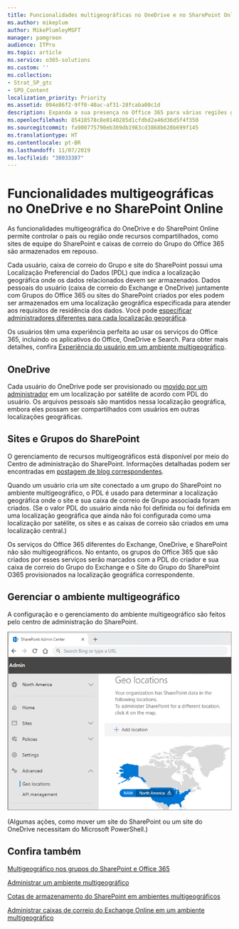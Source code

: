 ```yaml
---
title: Funcionalidades multigeográficas no OneDrive e no SharePoint Online
ms.author: mikeplum
author: MikePlumleyMSFT
manager: pamgreen
audience: ITPro
ms.topic: article
ms.service: o365-solutions
ms.custom: ''
ms.collection:
- Strat_SP_gtc
- SPO_Content
localization_priority: Priority
ms.assetid: 094e86f2-9ff0-40ac-af31-28fcaba00c1d
description: Expanda a sua presença no Office 365 para várias regiões geográficas com funcionalidades multigeográficas do OneDrive Online.
ms.openlocfilehash: 85418578c8e0140285d1cfdbd2a46d36d5f4f350
ms.sourcegitcommit: fa900775790eb369db1983cd3868b628b699f145
ms.translationtype: HT
ms.contentlocale: pt-BR
ms.lasthandoff: 11/07/2019
ms.locfileid: "38033387"
---
```

# <a name="multi-geo-capabilities-in-onedrive-and-sharepoint-online"></a>Funcionalidades multigeográficas no OneDrive e no SharePoint Online

As funcionalidades multigeográfica do OneDrive e do SharePoint Online permite controlar o país ou região onde recursos compartilhados, como sites de equipe do SharePoint e caixas de correio do Grupo do Office 365 são armazenados em repouso.

Cada usuário, caixa de correio do Grupo e site do SharePoint possui uma Localização Preferencial do Dados (PDL) que indica a localização geográfica onde os dados relacionados devem ser armazenados. Dados pessoais do usuário (caixa de correio do Exchange e OneDrive) juntamente com Grupos do Office 365 ou sites do SharePoint criados por eles podem ser armazenados em uma localização geográfica especificada para atender aos requisitos de residência dos dados. Você pode [especificar administradores diferentes para cada localização geográfica](add-a-sharepoint-geo-admin.md).

Os usuários têm uma experiência perfeita ao usar os serviços do Office 365, incluindo os aplicativos do Office, OneDrive e Search. Para obter mais detalhes, confira [Experiência do usuário em um ambiente multigeográfico](multi-geo-user-experience.md).

## <a name="onedrive"></a>OneDrive

Cada usuário do OneDrive pode ser provisionado ou [movido por um administrador](move-onedrive-between-geo-locations.md) em um localização por satélite de acordo com PDL do usuário. Os arquivos pessoais são mantidos nessa localização geográfica, embora eles possam ser compartilhados com usuários em outras localizações geográficas.

## <a name="sharepoint-sites-and-groups"></a>Sites e Grupos do SharePoint

O gerenciamento de recursos multigeográficos está disponível por meio do Centro de administração do SharePoint. Informações detalhadas podem ser encontradas em [postagem de blog correspondentes](https://techcommunity.microsoft.com/t5/Office-365-Blog/Now-available-Multi-Geo-in-SharePoint-and-Office-365-Groups/ba-p/263302).

Quando um usuário cria um site conectado a um grupo do SharePoint no ambiente multigeográfico, o PDL é usado para determinar a localização geográfica onde o site e sua caixa de correio de Grupo associada foram criados. (Se o valor PDL do usuário ainda não foi definida ou foi definida em uma localização geográfica que ainda não foi configurada como uma localização por satélite, os sites e as caixas de correio são criados em uma localização central.)

Os serviços do Office 365 diferentes do Exchange, OneDrive, e SharePoint não são multigeográficos. No entanto, os grupos do Office 365 que são criados por esses serviços serão marcados com a PDL do criador e sua caixa de correio do Grupo do Exchange e o Site do Grupo do SharePoint O365 provisionados na localização geográfica correspondente. 

## <a name="managing-the-multi-geo-environment"></a>Gerenciar o ambiente multigeográfico

A configuração e o gerenciamento do ambiente multigeográfico são feitos pelo centro de administração do SharePoint. 

![Captura de tela da página de localizações geográficas do centro de administração SharePoint](media/sharepoint-multi-geo-admin-center.png)

(Algumas ações, como mover um site do SharePoint ou um site do OneDrive necessitam do Microsoft PowerShell.)

## <a name="see-also"></a>Confira também

[Multigeográfico nos grupos do SharePoint e Office 365](https://techcommunity.microsoft.com/t5/Office-365-Blog/Now-available-Multi-Geo-in-SharePoint-and-Office-365-Groups/ba-p/263302)

[Administrar um ambiente multigeográfico](administering-a-multi-geo-environment.md)

[Cotas de armazenamento do SharePoint em ambientes multigeográficos](sharepoint-multi-geo-storage-quota.md)

[Administrar caixas de correio do Exchange Online em um ambiente multigeográfico](administering-exchange-online-multi-geo.md)
